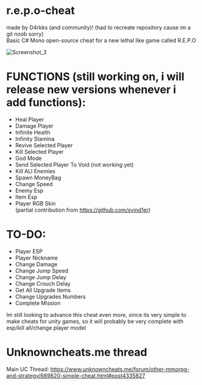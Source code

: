 # r.e.p.o-cheat
made by D4rkks (and community)! (had to recreate repository cause im a git noob sorry)<br />
Basic C# Mono open-source cheat for a new lethal like game called R.E.P.O

![Screenshot_3](https://github.com/user-attachments/assets/565a1f32-cd7b-485c-9711-903bdc7f9959)

# **FUNCTIONS (still working on, i will release new versions whenever i add functions):**
- Heal Player<br />
- Damage Player<br />
- Infinite Health<br />
- Infinity Stamina<br />
- Revive Selected Player<br />
- Kill Selected Player<br />
- God Mode<br />
- Send Selected Player To Void (not working yet)<br />
- Kill ALl Enemies<br />
- Spawn MoneyBag<br />
- Change Speed <br />
- Enemy Esp<br />
- Item Esp<br />
- Player RGB Skin<br /> (partial contribution from https://github.com/svind1er)

# **TO-DO:**

- Player ESP<br />
- Player Nickname<br />
- Change Damage<br />
- Change Jump Speed<br />
- Change Jump Delay<br />
- Change Crouch Delay<br />
- Get All Upgrade Items<br />
- Change Upgrades Numbers<br />
- Complete Mission


Im still looking to advance this cheat even more, since its very simple to make cheats for unity games, so it will probably be very complete with esp/kill all/change player model

# Unknowncheats.me thread
Main UC Thread: https://www.unknowncheats.me/forum/other-mmorpg-and-strategy/689820-simple-cheat.html#post4335827

